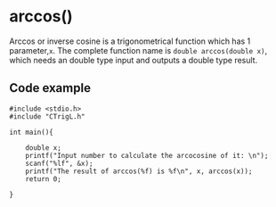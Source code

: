 # arccos()

Arccos or inverse cosine is a trigonometrical function which has 1 parameter,`x`.
The complete function name is `double arccos(double x)`, which needs an double type input and outputs a double type result.

## Code example
```
#include <stdio.h>
#include "CTrigL.h"

int main(){
    
    double x;
    printf("Input number to calculate the arcocosine of it: \n");
    scanf("%lf", &x);
    printf("The result of arccos(%f) is %f\n", x, arccos(x));
    return 0;
    
}
```
